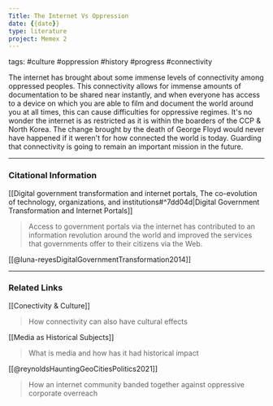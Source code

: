 ```yaml
---
Title: The Internet Vs Oppression
date: {{date}}
type: literature
project: Memex 2
---
```

tags: #culture #oppression #history #progress #connectivity 

The internet has brought about some immense levels of connectivity among oppressed peoples. This connectivity allows for immense amounts of documentation to be shared near instantly, and when everyone has access to a device on which you are able to film and document the world around you at all times, this can cause difficulties for oppressive regimes. It's no wonder the internet is as restricted as it is within the boarders of the CCP & North Korea. The change brought by the death of George Floyd would never have happened if it weren't for how connected the world is today. Guarding that connectivity is going to remain an important mission in the future.

---
### Citational Information
[[Digital government transformation and internet portals, The co-evolution of technology, organizations, and institutions#^7dd04d|Digital Government Transformation and Internet Portals]]
>Access to government portals via the internet has contributed to an information revolution around the world and improved the services that governments offer to their citizens via the Web.

[[@luna-reyesDigitalGovernmentTransformation2014]]

---

### Related Links
[[Conectivity & Culture]]
>How connectivity can also have cultural effects

[[Media as Historical Subjects]]
>What is media and how has it had historical impact

[[@reynoldsHauntingGeoCitiesPolitics2021]]
> How an internet community banded together against oppressive corporate overreach